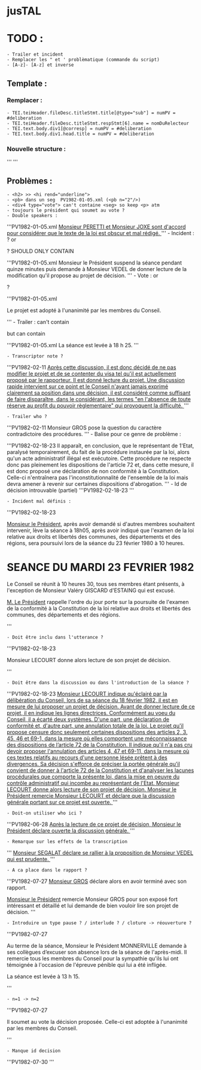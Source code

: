 # jusTAL

# TODO :

    - Trailer et incident 
    - Remplacer les " et ' problèmatique (commande du script)
    - [A-z]- [A-z] et inverse

## Template : 

### Remplacer :

    - TEI.teiHeader.fileDesc.titleStmt.title[@type="sub"] = numPV = #deliberation
    - TEI.teiHeader.fileDesc.titleStmt.respStmt[6].name = nomDuRelecteur
    - TEI.text.body.div1[@corresp] = numPV = #deliberation
    - TEI.text.body.div1.head.title = numPV = #deliberation

### Nouvelle structure :

'''
<div1 type="pv" corresp="#pv">
    <div2 type="seance" date="#date_seance">
        <div3 type="ouverture">
            <div4 type="membrePresent"></div4>
            <div4 type="ordreDuJour"></div4>
        </div3>
        <div3 type="question" n="n" corresp="#decision">
            <div4 type="introduction"></div4>
            <writing type="rapport" who="#membre"></writing>
            <div4 type="discussion">
                <div4 type="vote" n="n">
                </div4>
            </div4>
        </div3>
    </div2>
</div1>
'''

## Problèmes :

    - <h2> >> <hi rend="underline">
    - <pb> dans un seg  PV1982-01-05.xml (<pb n="2"/>)
    - <div4 type="vote"> can't containe <seg> so keep <p> atm
    - toujours le président qui soumet au vote ?
    - Double speakers :

'''PV1982-01-05.xml 
    <u who="#peretti_achille #joxe_louis">
        <seg><hi rend="underline">Monsieur PERETTI</hi> et <hi rend="underline">Monsieur JOXE</hi> sont d'accord pour considérer que le texte de la loi est obscur et mal rédigé.</seg>
    </u>
'''
    - Incident : <who> ? <seg> or <p> ? SHOULD ONLY CONTAIN <desc>

'''PV1982-01-05.xml
    <incident>
        <seg><hi rend="underline">Monsieur le Président</hi> suspend la séance pendant quinze minutes puis demande à Monsieur VEDEL de donner lecture de la modification qu'il propose au projet de décision.</seg>
    </incident>
'''
    - Vote : <seg> or <p> ?
    
'''PV1982-01-05.xml
    <div4 type="vote" n="1">
        <p>Le projet est adopté à l'unanimité par les membres du Conseil.</p>
    </div4>
'''
     - Trailer : <trailer> can't contain <p> but can contain <seg> 

'''PV1982-01-05.xml
    <trailer>
        <seg>La séance est levée à 18 h 25.</seg>
    </trailer>
'''
    
    - Transcriptor note ? 

'''PV1982-02-11
    <u who="#">
        <seg>Après cette discussion, il est donc décidé de ne pas modifier le projet et de se contenter du visa tel qu'il est actuellement proposé par le rapporteur.</seg>
        <seg>Il est donné lecture du projet.</seg>
    </u>
    <u who="#">
        <seg>Une discussion rapide intervient sur ce point et le Conseil n'ayant jamais exprimé clairement sa position dans une décision, il est considéré comme suffisant de faire disparaître, dans le considérant, les termes "en l'absence de toute réserve au profit du pouvoir règlementaire" qui provoquent la difficulté.</seg> 
    </u>
'''

    - Trailer who ?

'''PV1982-02-11
    <seg><hi rend="underline">Monsieur GROS</hi> pose la question du caractère contradictoire des
    procédures.</seg>
'''
    - Balise pour ce genre de problème :
    
'''PV1982-02-18-23
    <seg>Il apparaît, en conclusion, que le représentant de 1'Etat, <!-- ajout manuscrit illisible --> paralysé temporairement, du fait de la procédure instaurée par la loi,
    alors qu'un acte administratif illégal est exécutoire. Cette procédure
    ne respecte donc pas pleinement les dispositions de l'article 72
    et, dans cette mesure, il est donc proposé une déclaration de
    non conformité à la Constitution. Celle-ci n'entraînera pas
    l'inconstitutionnalité de l'ensemble de la loi mais devra amener
    à revenir sur certaines dispositions d'abrogation.</seg>
'''
    - Id de décision introuvable (partiel)
'''PV1982-02-18-23
<div2 type="question" n="1" corresp="#DC8">
'''

    - Incident mal définis :

'''PV1982-02-18-23
<incident>
<p>
	<u>Monsieur le Président</u>, après avoir demandé si d'autres membres
souhaitent intervenir, lève la séance à 18h05, après avoir
indiqué que l'examen de la loi relative aux droits et libertés
des communes, des départements et des régions, sera poursuivi
lors de la séance du 23 février 1980 à 10 heures.
</p>
<pb n="18"/>
<p>
	<h1>SEANCE DU MARDI 23 FEVRIER 1982</h1>
</p>
<p>
	Le Conseil se réunit à 10 heures 30, tous ses membres étant présents,
à l'exception de Monsieur Valéry GISCARD d'ESTAING qui est excusé.
</p>
<p>
	<u>M. Le Président</u> rappelle l'ordre du jour porte sur la poursuite
de l'examen de la conformité à la Constitution de la loi relative
aux droits et libertés des communes, des départements et des
régions.
</p>
</incident>
'''

    - Doit être inclu dans l'utterance ?

'''PV1982-02-18-23
<p>
	Monsieur LECOURT donne alors lecture de son projet de décision.
</p>
'''

    - Doit être dans la discussion ou dans l'introduction de la séance ?

'''PV1982-02-18-23
<u who="#lecourt_robert">
    <seg><hi rend="underline">Monsieur LECOURT</hi> indique qu'éclairé par la délibération du Conseil, lors de sa séance du 18 février 1982, il est en mesure de lui proposer un projet de décision.</seg>
    <seg>Avant de donner lecture de ce projet, il en indique les lignes directrices.</seg>
    <seg>Conformément au voeu du Conseil, il a écarté deux systèmes. D'une part, une déclaration de conformité et, d'autre part, une annulation totale de la loi.</seg>
    <seg>Le projet qu'il propose censure donc seulement certaines dispositions des articles 2, 3, 45, 46 et 69-1, dans la mesure où elles comportent une méconnaissance des dispositions de l’article 72 de la Constitution. Il indique qu'il n'a pas cru devoir proposer l'annulation des articles 4, 47 et 69-11, dans la mesure où ces textes relatifs au recours d'une personne lésée prêtent à des divergences. Sa décision s'efforce de préciser la portée générale qu'il convient de donner à l'article 72 de la Constitution et d'analyser les lacunes procédurales que comporte la présente loi, dans la mise en oeuvre du contrôle administratif qui incombe au représentant de l'Etat.</seg>
    <seg>Monsieur LECOURT donne alors lecture de son projet de décision.</seg>
</u>
<u who="#frey_roger">
    <seg><hi rend="underline">Monsieur le Président</hi> remercie Monsieur LECOURT et déclare que la discussion générale portant sur ce projet est ouverte.</seg>
</u>
'''

    - Doit-on utiliser who ici ?

'''PV1982-06-28
    <u who="#frey_roger">
        <seg>Après la lecture de ce projet de décision, Monsieur le Président déclare ouverte la discussion générale.</seg>
    </u>
'''

    - Remarque sur les effets de la transcription

'''
    <u who="#segalat_andre">
        <seg>Monsieur SEGALAT déclare se rallier à la proposition de Monsieur VEDEL qui est prudente.</seg>
    </u>
'''

    - A ca place dans le rapport ? 

'''PV1982-07-27
<seg>
    <u>Monsieur GROS</u> déclare alors en avoir terminé avec son rapport.
</seg>

<seg>
    <u>Monsieur le Président</u> remercie Monsieur GROS pour son exposé
fort intéressant et détaillé et lui demande de bien vouloir
lire son projet de décision.
</seg>
'''

    - Introduire un type pause ? / interlude ? / cloture -> réouverture ?

'''PV1982-07-27
<div3 type="divers">
    <p>Au terme de la séance, Monsieur le Président MONNERVILLE demande à ses collègues d’excuser son absence lors de la séance de l'après-midi. Il remercie tous les membres du Conseil pour la sympathie qu'ils lui ont témoignée à l'occasion de l'épreuve pénible qui lui a été infligée.</p>
    <p>La séance est levée à 13 h 15.</p>
</div3>
'''

    - n=1 -> n=2

'''PV1982-07-27
<div5 type="vote" n="2">
    <p>Il soumet au vote la décision proposée. Celle-ci est adoptée à l'unanimité par les membres du Conseil.</p>
</div5>
''' 

    - Manque id decision

'''PV1982-07-30
<div3 type="question" n="1"></div3>
'''